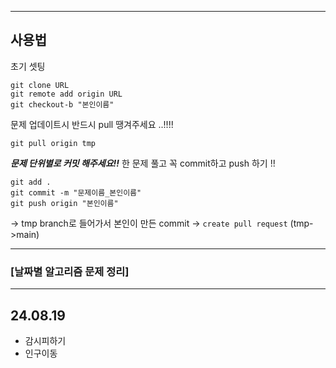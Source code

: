 
----------------
 ## 사용법

초기 셋팅

```
git clone URL
git remote add origin URL
git checkout-b "본인이름"
```

문제 업데이트시 반드시 pull 땡겨주세요 ..!!!!
```
git pull origin tmp
```

***문제 단위별로 커밋 해주세요!!***
한 문제 풀고 꼭 commit하고 push 하기 !!

```
git add .
git commit -m "문제이름_본인이름"
git push origin "본인이름"
```
→ tmp branch로 들어가서 본인이 만든 commit -> `create pull request` (tmp->main)

 --------------------
### [날짜별 알고리즘 문제 정리]
 --------------------
24.08.19
---------------------
- 감시피하기
- 인구이동

